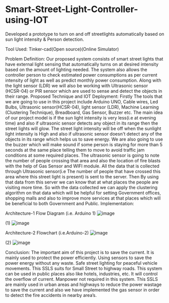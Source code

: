 # Smart-Street-Light-Controller-using-IOT
Developed a prototype to turn on and off streetlights automatically based on sun light intensity &amp; Person detection.

Tool Used: Tinker-cad(Open source)(Online Simulator) 

Problem Definition: Our proposed system consists of smart street lights that have external light 
sensing that automatically turns on at desired intensity based on the 
amount of lighting needed. The system also allows the controller person to 
check estimated power consumptions as per current intensity of light as 
well as predict monthly power consumption. 
Along with the light sensor (LDR) we will also be working with Ultrasonic 
sensor (HCSR-04) or PIR sensor which are used to sense and detect the 
objects in their range. 
Proposed Technique and IOT Deployment:
Firstly The tools that we are going to use in this project include Arduino UNO, Cable wires, Led Bulbs, Ultrasonic sensor(HCSR-04), light sensor 
(LDR), Machine Learning (Clustering Technique), Breadboard, Gas Sensor,
Buzzer etc. 
The main idea of our project model is if the sun light intensity is very less(i.e 
at evening time) and also if ultrasonic sensor detects any object in its range 
then the street lights will glow. The street light intensity will be off when the 
sunlight light intensity is High and also if ultrasonic sensor doesn't detect 
any of the objects in its range which helps us to save energy. We are also 
going to use the buzzer which will make sound if some person is staying for 
more than 5 seconds at the same place telling them to move to avoid traffic 
jam conditions at some required places. 
The ultrasonic sensor is going to note the number of people crossing that 
area and also the location of fire blasts with the help of Gas Sensor and 
WIFI module. All the data that is collected through Ultrasonic sensor(i.e The 
number of people that have crossed this area where this street light is 
present) is sent to the server. Then By using that data from this server we 
can know that at what places the people are visiting more time. So with the 
data collected we can apply the clustering algorithm on that data which will 
be helpful for setting Government offices, shopping malls and also to 
improve more services at that places which will be beneficial to both 
Government and Public. 
Implementation: 
 
Architecture-1 Flow Diagram (i.e. Arduino 1) 
![image](https://user-images.githubusercontent.com/113044497/218835676-8d88a8f8-d57f-45c8-9fb7-31da53dea56d.png)

(1) 
![image](https://user-images.githubusercontent.com/113044497/218835745-f429f9d0-d149-47d5-ad1d-51de3bdc1e75.png)

 

Architecture-2 Flowchart (i.e.Arduino-2) 
 ![image](https://user-images.githubusercontent.com/113044497/218835779-4cac8fda-bf66-4975-a58d-8a4c9858154d.png)

(2)
 ![image](https://user-images.githubusercontent.com/113044497/218835832-95698aae-2642-4835-b61f-bbd1831232f6.png)

Conclusion:
The important aim of this project is to save the current. It is mainly used to 
protect the power efficiently. Using sensors to save the power energy 
without any waste. Safe street lighting for peaceful vehicle movements. 
This SSLS suits for Small Street to highway roads. This system can be 
used in public places also like hotels, industries, etc. It will control the 
overflow of current. Manpower not required in this system. This SSLS are 
mainly used in urban areas and highways to reduce the power wastage to 
save the current and also we have implemented the gas sensor in order to 
detect the fire accidents in nearby area’s.
